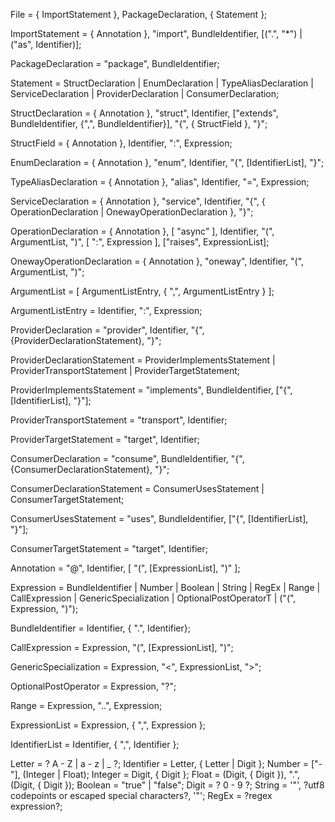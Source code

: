 File = { ImportStatement }, PackageDeclaration, { Statement };

ImportStatement = { Annotation }, "import", BundleIdentifier, [(".", "*") | ("as", Identifier)];

PackageDeclaration = "package", BundleIdentifier;

Statement = StructDeclaration
                            | EnumDeclaration
                            | TypeAliasDeclaration
                            | ServiceDeclaration
                            | ProviderDeclaration
                            | ConsumerDeclaration;

StructDeclaration = { Annotation }, "struct", Identifier, ["extends", BundleIdentifier, {",", BundleIdentifier}], "{", { StructField }, "}";

StructField = { Annotation }, Identifier, ":", Expression;

EnumDeclaration = { Annotation }, "enum", Identifier, "{", [IdentifierList], "}";

TypeAliasDeclaration = { Annotation }, "alias", Identifier, "=", Expression;

ServiceDeclaration = { Annotation }, "service", Identifier, "{", { OperationDeclaration | OnewayOperationDeclaration }, "}";

OperationDeclaration = { Annotation }, [ "async" ], Identifier, "(", ArgumentList, ")", [ ":", Expression ], ["raises", ExpressionList];

OnewayOperationDeclaration = { Annotation }, "oneway", Identifier, "(", ArgumentList, ")";

ArgumentList = [ ArgumentListEntry, { ",", ArgumentListEntry } ];

ArgumentListEntry = Identifier, ":", Expression;

ProviderDeclaration = "provider", Identifier, "{", {ProviderDeclarationStatement}, "}";

ProviderDeclarationStatement = ProviderImplementsStatement
                              | ProviderTransportStatement
                              | ProviderTargetStatement;

ProviderImplementsStatement = "implements", BundleIdentifier, ["{", [IdentifierList], "}"];

ProviderTransportStatement = "transport", Identifier;

ProviderTargetStatement = "target", Identifier;

ConsumerDeclaration = "consume", BundleIdentifier, "{", {ConsumerDeclarationStatement}, "}";

ConsumerDeclarationStatement = ConsumerUsesStatement
                              | ConsumerTargetStatement;

ConsumerUsesStatement = "uses", BundleIdentifier, ["{", [IdentifierList], "}"];

ConsumerTargetStatement = "target", Identifier;

Annotation = "@", Identifier, [ "(", [ExpressionList], ")" ];

Expression = BundleIdentifier
            | Number
            | Boolean
            | String
            | RegEx
            | Range
            | CallExpression
            | GenericSpecialization
            | OptionalPostOperatorT
            | ("(", Expression, ")");

BundleIdentifier = Identifier, { ".", Identifier};

CallExpression = Expression, "(", [ExpressionList], ")";

GenericSpecialization = Expression, "<", ExpressionList, ">";

OptionalPostOperator = Expression, "?";

Range = Expression, "..", Expression;

ExpressionList = Expression, { ",", Expression };

IdentifierList = Identifier, { ",", Identifier };

Letter = ? A - Z | a - z | _ ?;
Identifier = Letter, { Letter | Digit };
Number = ["-"], (Integer | Float);
Integer = Digit, { Digit };
Float = (Digit, { Digit }), ".", (Digit, { Digit });
Boolean = "true" | "false";
Digit = ? 0 - 9 ?;
String = '"', ?utf8 codepoints or escaped special characters?, '"';
RegEx = ?regex expression?;
